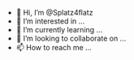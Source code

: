 - 👋 Hi, I’m @Splatz4flatz
- 👀 I’m interested in ...
- 🌱 I’m currently learning ...
- 💞️ I’m looking to collaborate on ...
- 📫 How to reach me ...

<!---
Splatz4flatz/Splatz4flatz is a ✨ special ✨ repository because its `README.md` (this file) appears on your GitHub profile.
You can click the Preview link to take a look at your changes.
--->
